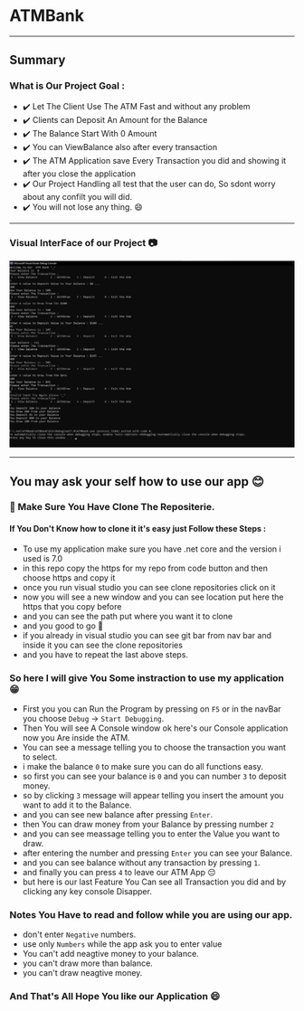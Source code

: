 # ATMBank
---
## Summary 

### What is Our Project Goal : 
- :heavy_check_mark:  Let The Client Use The ATM Fast and without any problem 
- :heavy_check_mark:  Clients can Deposit An Amount for the Balance
- :heavy_check_mark:  The Balance Start With 0 Amount
- :heavy_check_mark:  You can ViewBalance also after every transaction
- :heavy_check_mark:  The ATM Application save Every Transaction  you did and showing it after you close the application
- :heavy_check_mark:  Our Project Handling all test that the user can do, So sdont worry about any confilt you will did.
- :heavy_check_mark:  You will not lose any thing. :smile:

--- 
### Visual InterFace of our Project :camera:
![](https://github.com/Abdallahalomarii/ATMBank/blob/master/ATM_visual.png)

---

## You may ask your self how to use our app :blush:

### :notebook: Make Sure You Have Clone The Repositerie.

#### If You Don't Know how to clone it it's easy just Follow these Steps :
- To use my application make sure you have .net core and the version i used is 7.0
- in this repo copy the https for my repo from code button and then choose https and copy it
- once you run visual studio you can see clone repositories click on it
- now you will see a new window and you can see location put here the https that you copy before
- and you can see the path put where you want it to clone
- and you good to go :100:
- if you already in visual studio you can see git bar from nav bar and inside it you can see the clone repositories
- and you have to repeat the last above steps.

### So here I will give You Some instraction to use my application :grin:
- First you you can Run the Program by pressing on `F5` or in the navBar you choose `Debug` -> `Start Debugging`.
- Then You will see A Console window ok here's our Console application now you Are inside the ATM.
- You can see a message telling you to choose the transaction you want to select.
- i make the balance `0` to make sure you can do all functions easy.
- so first you can see your balance is `0` and you can number `3` to deposit money.
- so by clicking `3` message will appear telling you insert the amount you want to add it to the Balance.
- and you can see new balance after pressing `Enter`.
- then You can draw money from your Balance by pressing number `2`
- and you can see meassage telling you to enter the Value you want to draw.
- after entering the number and pressing `Enter` you can see your Balance. 
- and you can see balance without any transaction by pressing `1`.
- and finally you can press `4` to leave our ATM App :pensive:
- but here is our last Feature You Can see all Transaction you did and by clicking any key console Disapper.

### Notes You Have to read and follow while you are using our app.
- don't enter `Negative` numbers.
- use only `Numbers` while the app ask you to enter value
- You can't add neagtive money to your balance.
- you can't draw more than balance.
- you can't draw neagtive money.

### And That's All Hope You like our Application :smile:
